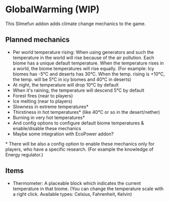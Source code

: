# GlobalWarming (WIP)
This Slimefun addon adds climate change mechanics to the game.

## Planned mechanics
- Per world temperature rising: When using generators and such the temperature in the world will rise because of the air pollution. Each biome has a unique default temperature. When the temperature rises in a world, the biome temperatures will rise equally. (For example: Icy biomes has -5°C and deserts has 30°C. When the temp. rising is +10°C, the temp. will be 5°C in icy biomes and 40°C in deserts)
- At night, the temperature will drop 10°C by default
- When it's raining, the temperature will descend 5°C by default
- Forest fires (near to players)
- Ice melting (near to players)
- Slowness in extreme temperatures*
- Thirstiness in hot temperatures* (like 40°C or so in the desert/nether)
- Burning in very hot temperatures*
- And config options to configure default biome temperatures & enable/disable these mechanics
- Maybe some integration with EcoPower addon?

\* There will be also a config option to enable these mechanics only for players, who have a specific research. (For example the knowledge of Energy regulator.)
## Items
- Thermometer: A placeable block which indicates the current temperature in that biome. (You can change the temperature scale with a right click. Available types: Celsius, Fahrenheit, Kelvin)
